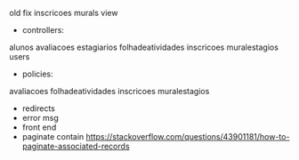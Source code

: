 old fix inscricoes murals view
<input type="hidden" name="data[Inscricao][id_aluno]" value="" id="InscricaoIdAluno">

- controllers:

alunos
avaliacoes
estagiarios
folhadeatividades
inscricoes
muralestagios
users

- policies:

avaliacoes
folhadeatividades
inscricoes
muralestagios

- redirects
- error msg
- front end
- paginate contain https://stackoverflow.com/questions/43901181/how-to-paginate-associated-records